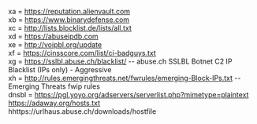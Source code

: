 xa = https://reputation.alienvault.com <br />
xb = https://www.binarydefense.com <br />
xc = http://lists.blocklist.de/lists/all.txt <br />
xd = https://abuseipdb.com <br />
xe = http://voipbl.org/update <br />
xf = https://cinsscore.com/list/ci-badguys.txt <br />
xg = https://sslbl.abuse.ch/blacklist/ -- abuse.ch SSLBL Botnet C2 IP Blacklist (IPs only) - Aggressive <br />
xh =  http://rules.emergingthreats.net/fwrules/emerging-Block-IPs.txt -- Emerging Threats fwip rules <br />
dnsbl = https://pgl.yoyo.org/adservers/serverlist.php?mimetype=plaintext <br />
        https://adaway.org/hosts.txt <br />
        hhttps://urlhaus.abuse.ch/downloads/hostfile <br />
